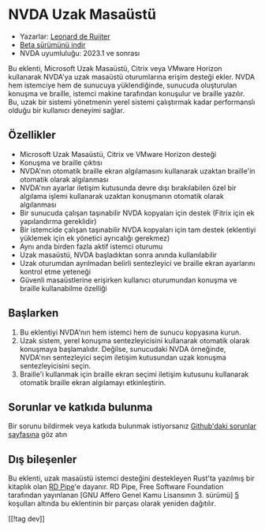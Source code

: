 # NVDA Uzak Masaüstü #

* Yazarlar: [Leonard de Ruijter][1]
* [Beta sürümünü indir][2]
* NVDA uyumluluğu: 2023.1 ve sonrası

Bu eklenti, Microsoft Uzak Masaüstü, Citrix veya VMware Horizon kullanarak
NVDA'ya uzak masaüstü oturumlarına erişim desteği ekler. NVDA hem istemciye
hem de sunucuya yüklendiğinde, sunucuda oluşturulan konuşma ve braille,
istemci makine tarafından konuşulur ve braille yazılır. Bu, uzak bir sistemi
yönetmenin yerel sistemi çalıştırmak kadar performanslı olduğu bir kullanıcı
deneyimi sağlar.

## Özellikler

* Microsoft Uzak Masaüstü, Citrix ve VMware Horizon desteği
* Konuşma ve braille çıktısı
* NVDA'nın otomatik braille ekran algılamasını kullanarak uzaktan braille'in
  otomatik olarak algılanması
* NVDA'nın ayarlar iletişim kutusunda devre dışı bırakılabilen özel bir
  algılama işlemi kullanarak uzaktan konuşmanın otomatik olarak algılanması
* Bir sunucuda çalışan taşınabilir NVDA kopyaları için destek (Fitrix için
  ek yapılandırma gereklidir)
* Bir istemcide çalışan taşınabilir NVDA kopyaları için tam destek
  (eklentiyi yüklemek için ek yönetici ayrıcalığı gerekmez)
* Aynı anda birden fazla aktif istemci oturumu
* Uzak masaüstü, NVDA başladıktan sonra anında kullanılabilir
* Uzak oturumdan ayrılmadan belirli sentezleyici ve braille ekran ayarlarını
  kontrol etme yeteneği
* Güvenli masaüstlerine erişirken kullanıcı oturumundan konuşma ve braille
  kullanabilme özelliği

## Başlarken

1. Bu eklentiyi NVDA'nın hem istemci hem de sunucu kopyasına kurun.
1. Uzak sistem, yerel konuşma sentezleyicisini kullanarak otomatik olarak
   konuşmaya başlamalıdır. Değilse, sunucudaki NVDA örneğinde, NVDA'nın
   sentezleyici seçim iletişim kutusundan uzak konuşma sentezleyicisini
   seçin.
1. Braille'i kullanmak için braille ekran seçimi iletişim kutusunu
   kullanarak otomatik braille ekran algılamayı etkinleştirin.

## Sorunlar ve katkıda bulunma

Bir sorunu bildirmek veya katkıda bulunmak istiyorsanız [Github'daki
sorunlar sayfasına][3] göz atın

## Dış bileşenler

Bu eklenti, uzak masaüstü istemci desteğini destekleyen Rust'ta yazılmış bir
kitaplık olan [RD Pipe][4]'e dayanır. RD Pipe, Free Software Foundation
tarafından yayınlanan [GNU Affero Genel Kamu Lisansının 3. sürümü] [5]
koşulları altında bu eklentinin bir parçası olarak yeniden dağıtılır.

[[!tag dev]]

[1]: https://github.com/leonardder/

[2]: https://www.nvaccess.org/addonStore/legacy?file=nvdaRd-beta

[3]: https://github.com/leonardder/nvdaRd/issues

[4]: https://github.com/leonardder/rd_pipe-rs

[5]: https://github.com/leonardder/rd_pipe-rs/blob/master/LICENSE
